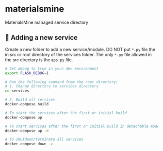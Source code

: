 # materialsmine
MaterialsMine managed service directory

## :high_brightness: Adding a new service
Create a new folder to add a new service/module. DO NOT put `*.py` file the in src or root directory of the services folder. The only `*.py` file allowed in the src directory is the `app.py` file.

```bash
# Set debug to true in your dev environment
export FLASK_DEBUG=1 
```

```bash
# Run the following command from the root directory:
# 1. Change directory to services directory
cd services

# 2. Build all services 
docker-compose build

# To start the services after the first or initial build
docker-compose up

# To start services after the first or initial build in detachable mode
docker-compose up -d

# To shutdown/terminate all services
docker-compose down -v
```
